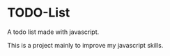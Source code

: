 # TODO-List
A todo list made with javascript.

This is a project mainly to improve my javascript skills.
